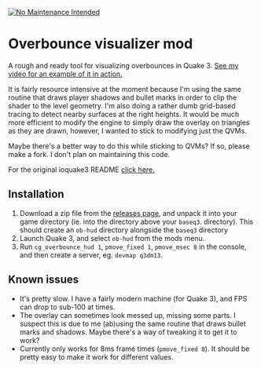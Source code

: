 [![No Maintenance Intended](http://unmaintained.tech/badge.svg)](http://unmaintained.tech/)

# Overbounce visualizer mod

A rough and ready tool for visualizing overbounces in Quake 3.
[See my video for an example of it in action.](https://www.youtube.com/watch?v=WmO2cdTU7EM&t=322s)

It is fairly resource intensive at the moment because I'm using the same routine
that draws player shadows and bullet marks in order to clip the shader to the
level geometry.  I'm also doing a rather dumb grid-based tracing to detect
nearby surfaces at the right heights.  It would be much more efficient to modify
the engine to simply draw the overlay on triangles as they are drawn, however, I
wanted to stick to modifying just the QVMs.

Maybe there's a better way to do this while sticking to QVMs?  If so, please
make a fork.  I don't plan on maintaining this code.

For the original ioquake3 README [click here.](README-original.md)

## Installation

1. Download a zip file from the [releases page](https://github.com/matthewearl/ioquake3/releases),
and unpack it into your game directory (ie. into the directory above your
`baseq3`.  directory).  This should create an `ob-hud` directory alongside the
`baseq3` directory
1. Launch Quake 3, and select `ob-hud` from the mods menu.
1. Run `cg_overbounce_hud 1`, `pmove_fixed 1`, `pmove_msec 8` in the console,
   and then create a server, eg. `devmap q3dm13`.

## Known issues

- It's pretty slow.  I have a fairly modern machine (for Quake 3), and FPS can
  drop to sub-100 at times.
- The overlay can sometimes look messed up, missing some parts.  I suspect this
  is due to me (ab)using the same routine that draws bullet marks and shadows.
  Maybe there's a way of tweaking it to get it to work?
- Currently only works for 8ms frame times (`pmove_fixed 8`).  It should be
  pretty easy to make it work for different values.
